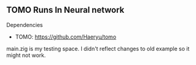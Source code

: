 TOMO Runs In Neural network
---
Dependencies
 - TOMO: https://github.com/Haeryu/tomo

main.zig is my testing space. I didn't reflect changes to old example so it might not work.